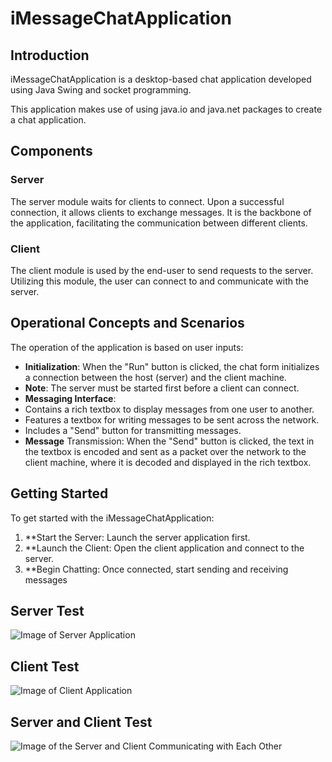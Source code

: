 # iMessageChatApplication
## Introduction
iMessageChatApplication is a desktop-based chat application developed using Java Swing and socket programming.

This application makes use of using java.io and java.net packages to create a chat application.

## Components
### Server
The server module waits for clients to connect. Upon a successful connection, it allows clients to exchange messages. It is the backbone of the application, facilitating the communication between different clients.

### Client
The client module is used by the end-user to send requests to the server. Utilizing this module, the user can connect to and communicate with the server.

## Operational Concepts and Scenarios
The operation of the application is based on user inputs:

- **Initialization**: When the "Run" button is clicked, the chat form initializes a connection between the host (server) and the client machine.
- **Note**: The server must be started first before a client can connect.
- **Messaging Interface**:
- Contains a rich textbox to display messages from one user to another.
- Features a textbox for writing messages to be sent across the network.
- Includes a "Send" button for transmitting messages.
- **Message** Transmission: When the "Send" button is clicked, the text in the textbox is encoded and sent as a packet over the network to the client machine, where it is decoded and displayed in the rich textbox.

## Getting Started
To get started with the iMessageChatApplication:

1. **Start the Server: Launch the server application first.
2. **Launch the Client: Open the client application and connect to the server.
3. **Begin Chatting: Once connected, start sending and receiving messages


## Server Test

![Image of Server Application](https://i.imgur.com/eA4S03t.png)


## Client Test

![Image of Client Application](https://i.imgur.com/Eztws1U.png)


## Server and Client Test

![Image of the Server and Client Communicating with Each Other](https://i.imgur.com/qtZtZkG.png)
